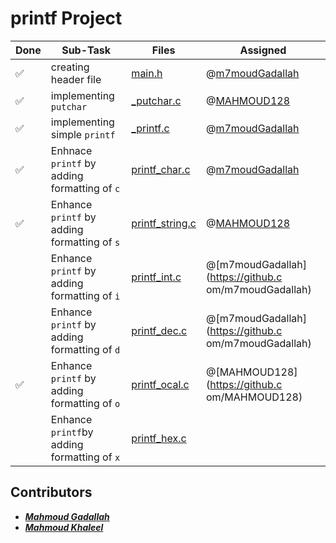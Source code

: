 # printf Project

|Done|Sub-Task|Files|Assigned|
|----|-------|-----|------|
|✅|creating header file|[main.h](./main.h)|@[m7moudGadallah](https://github.com/m7moudGadallah)|
|✅|implementing `putchar`|[_putchar.c](./_putchar.c)|@[MAHMOUD128](https://github.com/MAHMOUD128)|
|✅|implementing simple `printf`|[_printf.c](./_printf.c)|@[m7moudGadallah](https://github.com/m7moudGadallah)|
|✅|Enhnace `printf` by adding formatting of `c`|[printf_char.c](./printf_char.c)|@[m7moudGadallah](https://github.com/m7moudGadallah)|
|✅|Enhance `printf` by adding formatting of `s`|[printf_string.c](./printf_string.c)|@[MAHMOUD128](https://github.com/MAHMOUD128)|
||Enhance `printf` by adding formatting of `i`|[printf_int.c](./printf_int.c)|@[m7moudGadallah](https://github.c    om/m7moudGadallah)|
||Enhance `printf` by adding formatting of `d`|[printf_dec.c](./printf_dec.c)|@[m7moudGadallah](https://github.c    om/m7moudGadallah)|
|✅|Enhance `printf` by adding formatting of `o`|[printf_ocal.c](./printf_octal.c)|@[MAHMOUD128](https://github.c    om/MAHMOUD128)|
||Enhance `printf`by adding formatting of `x`|[printf_hex.c](./printf_hex.c)||@[MAHMOUD128](https://github.c    om/MAHMOUD128)|

## Contributors

- ***[Mahmoud Gadallah](https://github.com/m7moudGadallah)***
- ***[Mahmoud Khaleel](https://github.com/MAHMOUD128)***
